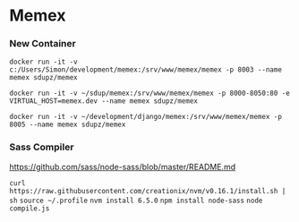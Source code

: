 # Memex

### New Container

<!-- Windows -->
`docker run -it -v c:/Users/Simon/development/memex:/srv/www/memex/memex -p 8003 --name memex sdupz/memex`

<!-- Mac -->
`docker run -it -v ~/sdup/memex:/srv/www/memex/memex -p 8000-8050:80 -e VIRTUAL_HOST=memex.dev --name memex sdupz/memex`

<!-- memex.sdup.nz -->
`docker run -it -v ~/development/django/memex:/srv/www/memex/memex -p 8005 --name memex sdupz/memex`
### Sass Compiler

https://github.com/sass/node-sass/blob/master/README.md

`curl https://raw.githubusercontent.com/creationix/nvm/v0.16.1/install.sh | sh`
`source ~/.profile`
`nvm install 6.5.0`
`npm install node-sass`
`node compile.js`
